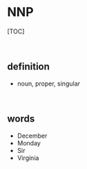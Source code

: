 # NNP

[TOC]

<br>

## definition

+ noun, proper, singular

<br>

## words

+ December
+ Monday
+ Sir
+ Virginia
